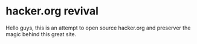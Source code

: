 # hacker.org revival

Hello guys, this is an attempt to open source hacker.org and preserver the magic behind this great site.
